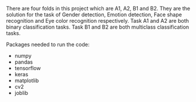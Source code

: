 There are four folds in this project which are A1, A2, B1 and B2. 
They are the solution for the task of Gender detection, Emotion detection, Face shape recognition and Eye color recognition respectively.
Task A1 and A2 are both binary classification tasks.
Task B1 and B2 are both multiclass classification tasks.

Packages needed to run the code: 
- numpy
- pandas
- tensorflow
- keras
- matplotlib
- cv2
- joblib








